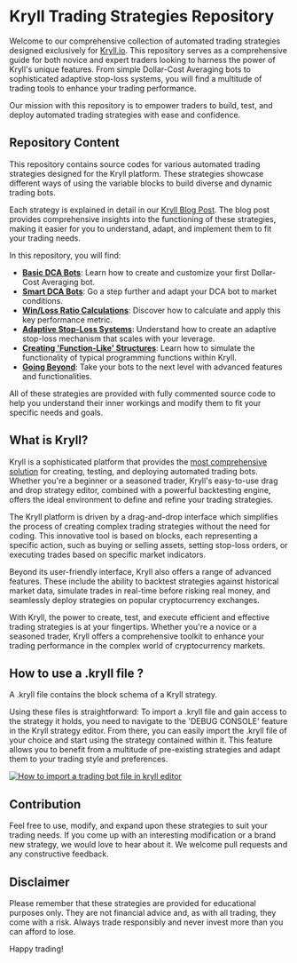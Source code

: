 # Kryll Trading Strategies Repository

Welcome to our comprehensive collection of automated trading strategies designed exclusively for [Kryll.io](https://kryll.io/). This repository serves as a comprehensive guide for both novice and expert traders looking to harness the power of Kryll's unique features. From simple Dollar-Cost Averaging bots to sophisticated adaptive stop-loss systems, you will find a multitude of trading tools to enhance your trading performance. 

Our mission with this repository is to empower traders to build, test, and deploy automated trading strategies with ease and confidence. 

## Repository Content

This repository contains source codes for various automated trading strategies designed for the Kryll platform. These strategies showcase different ways of using the variable blocks to build diverse and dynamic trading bots. 

Each strategy is explained in detail in our [Kryll Blog Post](http://blog.kryll.io/variables-in-your-kryll-bots/). The blog post provides comprehensive insights into the functioning of these strategies, making it easier for you to understand, adapt, and implement them to fit your trading needs.

In this repository, you will find:

- [**Basic DCA Bots**](/Basic%20DCA%20bots/README.md): Learn how to create and customize your first Dollar-Cost Averaging bot.
- [**Smart DCA Bots**](/Smart%20DCA%20bots/README.md): Go a step further and adapt your DCA bot to market conditions.
- [**Win/Loss Ratio Calculations**](/Win_Loss%20calculator/README.md): Discover how to calculate and apply this key performance metric.
- [**Adaptive Stop-Loss Systems**](/Stop%20Loss%20Systems/README.md): Understand how to create an adaptive stop-loss mechanism that scales with your leverage.
- [**Creating 'Function-Like' Structures**](./Function%20like/README.md): Learn how to simulate the functionality of typical programming functions within Kryll.
- [**Going Beyond**](./Going%20beyond/README.md): Take your bots to the next level with advanced features and functionalities.

All of these strategies are provided with fully commented source code to help you understand their inner workings and modify them to fit your specific needs and goals.

## What is Kryll?
Kryll is a sophisticated platform that provides the [most comprehensive solution](https://www.kryll.io/is-kryll-a-good-alternative-for/) for creating, testing, and deploying automated trading bots. Whether you're a beginner or a seasoned trader, Kryll's easy-to-use drag and drop strategy editor, combined with a powerful backtesting engine, offers the ideal environment to define and refine your trading strategies. 

The Kryll platform is driven by a drag-and-drop interface which simplifies the process of creating complex trading strategies without the need for coding. This innovative tool is based on blocks, each representing a specific action, such as buying or selling assets, setting stop-loss orders, or executing trades based on specific market indicators. 

Beyond its user-friendly interface, Kryll also offers a range of advanced features. These include the ability to backtest strategies against historical market data, simulate trades in real-time before risking real money, and seamlessly deploy strategies on popular cryptocurrency exchanges. 

With Kryll, the power to create, test, and execute efficient and effective trading strategies is at your fingertips. Whether you're a novice or a seasoned trader, Kryll offers a comprehensive toolkit to enhance your trading performance in the complex world of cryptocurrency markets.

## How to use a .kryll file ?

A .kryll file contains the block schema of a Kryll strategy. 

Using these files is straightforward: To import a .kryll file and gain access to the strategy it holds, you need to navigate to the 'DEBUG CONSOLE' feature in the Kryll strategy editor. From there, you can easily import the .kryll file of your choice and start using the strategy contained within it. 
This feature allows you to benefit from a multitude of pre-existing strategies and adapt them to your trading style and preferences.

[![How to import a trading bot file in kryll editor](https://img.youtube.com/vi/HykQ8Ig_Hsk/0.jpg)](https://www.youtube.com/watch?v=HykQ8Ig_Hsk "How to import a trading bot in Kryll editor")


## Contribution

Feel free to use, modify, and expand upon these strategies to suit your trading needs. If you come up with an interesting modification or a brand new strategy, we would love to hear about it. We welcome pull requests and any constructive feedback.

## Disclaimer

Please remember that these strategies are provided for educational purposes only. They are not financial advice and, as with all trading, they come with a risk. Always trade responsibly and never invest more than you can afford to lose.

Happy trading!
